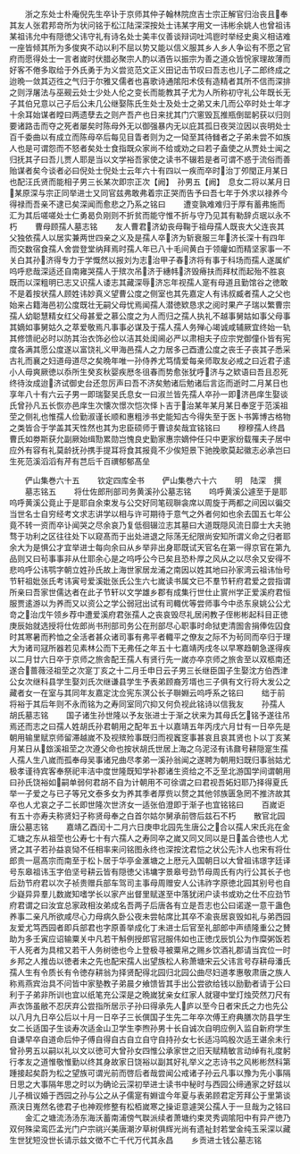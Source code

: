 <!-- { "loadSidebar": true } -->
　　浙之东处士朴庵倪先生卒讣于京师其仲子翰林院庶吉士宗正解官归治丧且奉其友人张君邦竒所为状问铭于松江陆深深按处士讳某字用文一讳彬余姚人也曾祖讳某祖讳允中有隠徳父讳守礼有诗名处士美丰仪善谈辩词吐鸿鬯时举经史奥义相诘难一座皆倾其所为多俊爽不动以利不屈以势又能以信义服其乡人乡人争讼有不愿之官府而愿得处士一言者嵗时伏腊必聚宗人酌以酒告以振宗为善之道众皆恱家理故薄而好客不倦多取给于外氏勇于为义尝览范文正义田记击节叹曰吾志也儿子二郎终成之迨晩一敛其迈徃之气归于尔雅又儒者也喜歌诗通隂阳术伎有造精者其所不信而深排之则浮屠法与巫觋云处士少处人伦之变长而能教其子尤为人所称初守礼公年既长无子其伯兄意以己子后公未几公继娶陈氏生处士及处士之弟又未几而公卒时处士年才十余耳始谋者瞠曰两遗孽去之则产吾产也日来扰其门穴窻毁瓦推瓶倒罂躬获以归则要诸路击而夺之死者屡矣时陈母外无以御强暴内无以庇其孤日夜哭泣因以丧明处士百千委曲以有成立而陈母卒后每见目眚者则为之一恸至其待雠者之子弟未尝不如族人也是可谓怨而不怒者矣处士食指既众家尚不给或劝之曰若子盍使之从贾处士闻之归抚其子曰吾儿贾人耶是当以文学裕吾家使之读书不辍若是者可谓不惑于流俗而善贻谋者矣今谈者必曰倪处士倪处士云年六十有四以一疾而卒时治丁夘閠正月某日也配汪氏贤而能相子男三长某次即宗正次【阙】　孙男五【阙】　息女二将以某月日某原深与宗正同举进士又同官兹弗敢弗着宗正哭而告予曰吾七年于外求以禄养今得禄而吾亲不逮已矣深闻而愈悲之乃系之铭曰
　　遭变孰难难归于厚有蓄弗施而汇为其后嗟嗟处士仁勇曷负刚则不折贫而能守惟不折与守乃见其有勒辞贞珉以永不朽
　　曹母顾孺人墓志铭
　　友人曹君济幼丧母鞠于祖母孺人既丧大父连丧其父独依孺人以居实兼两世四亲之义及是孺人卒济为斩衰服三年济长深十有四年而交数宿食孺人舍尝登堂纳拜焉时孺人年已八十毛间黄白于领癯如而精坚家事一不关白其孙济得专力于学慨然以报刘为志治甲子春济将有事于科场而孺人遂属纩呜呼悲哉深适还自南雍哭孺人于殡次吊济于繐帏济毁瘠扶而拜杖而起殆不胜哀既而以深粗明已志又识孺人诿志其藏深辱济忘年视孺人寔有母道且勤馆谷之徳敢不是着按状孺人顾姓讳妙真义望曹公度之侧室也其先嘉定人有讳叔臧者孺人之父也始来占籍海邑初公度既壮无嗣父母忧焉闻孺人潜徳欵恳求之阅时果产子瑞以繁曹宗孺人幼聪慧精女红父母甚爱之慕公度之为人而归之孺人执礼不越事舅姑如事父母事其嫡如事舅姑久之萃爱敬焉凡事事必谋及于孺人孺人务殚心竭诚咸辅厥宜终始一轨其修馈祀必时以防其治衣饰必俭以洁其处闺阃必严以肃相夫子应宗党御僮仆皆有宪度各满其愿公度遂以富饶礼义甲海邑孺人之力居多己酉遭公度之丧壬子丧其子悉采古礼而襄之妇道母道尽之矣晩年唯一孙侍养尤笃情爱每亲师取友必戒之曰近君子逺小人毋爽厥徳以忝所生癸亥秋婴疾厯冬徂春而势愈张犹呼济与之欵语曰吾且忍死终待汝成迨济试御史台还忽厉声曰吾不济矣勉诸后勉诸后言迄而逝时二月某日也享年八十有六云子男一即瑞娶吴氏息女一曰淑兰皆先孺人卒孙一即济邑庠生娶谈氏曾孙凡五长恢亦邑庠生次懐次憬次恺次怿卜吉于治某年某月某日奉窆于范溪祖茔之侧礼也惟孺人俭勤淑谨长顺和惠粗渉书史能知古今得失至于医卜书筭博古格物之类皆合于学盖其天性然也其为忠臣硕师于曹谅矣哉宜铭铭曰
　　穆穆孺人终昌曹氏如劵斯获允副厥始缉勚累勋岂愧良史勤家惠宗嫡仲任只中更家纷载罹夫子居中应外有容有礼莫龄抚孙携手提耳将食其报竟不少俟短景下驰挽歌莫起徽志必承岂曰生死范溪滔滔有芹有芑后千百禩郁郁髙垒











　　俨山集巻六十五
　　钦定四库全书
　　俨山集巻六十六
　　明　陆深　撰
　　墓志铭五
　　将仕佐郎刑部司务黄溪孙公墓志铭
　　呜呼黄溪公遽至于是耶呜呼黄溪公竟止于是耶自余束发与公交好同笔砚聨衾席以周旋于两都之间因以徧交当世名士自穷经考文求志讲学以相与许可期待于意气之外者何如也余去国五七年公竟不转一资而卒讣闻哭之尽余哀乃复低徊辍泣志其墓曰大道既隠风流日靡士大夫驰骛于功利之区往往处下以窥髙而于出处进退之际荡无纪限尚安知所谓义命之归者耶余大为是惧公才宜举进士每向余曰从乡举非出身耶既试天官名在第一得京官在第九品则又曰茍事事非从仕耶余心是之呜呼公今已矣且恐朴厚之风从之以尽余又安得不悲呜呼公讳鹗字朝立姓孙氏故上海世家居龙浦之南因以姓其地曰孙家湾云祖讳怡号节轩祖妣张氏考讳寅号爱溪妣张氏公生六七嵗读书属文已不羣节轩府君爱之尝指谓所亲曰吾家世儒达者在此子节轩以文学雄乡郡有成集行世仕止賔州学正爱溪府君恒服贾逺游以为养而又以资公之学公弱冠出试有司輙优等尝师事今中丞东泉姚公公尤竒之治戊午领乡荐中遭爱溪府君张孺人之丧哀毁尽礼居闲教子侄彬彬起科目正徳庚辰始就选授将仕佐郎尚书刑部司务公在刑部尽心职事时命狱吏清圄舎捐俸佐囚食时其寒暑而矜恤之全活者甚众诸司事有弗平者輙平之僚友之际不为茍同而卒归于理大为诸司冦所器若见素林公而下无弗任之年五十七嘉靖丙戌冬以早寒趋朝急遂得疾以二月廿六日卒于京师之旅舎配王孺人有贤行先一嵗亦卒京师之旅舎至以双柩南还遂合蔷薇泾祖茔之次寔丁亥之十二月壬申日云子男三长继臣国子生娶沈方伯西津公女次继科县学生娶刘氏次继谦县学生予表弟顾裔芳壻也三子俱有文行将大发公之藏者女一在室与其同年友嘉定沈佥宪东溟公长子聨婣云呜呼系之铭曰
　　绌于前将裕于其后年则不永而铭为之寿同室同穴抑又何负视此铭诗以信我友
　　孙孺人胡氏墓志铭
　　国子诸生孙世隆以予友张进士于渐之状来为其母氏乞铭予遂往吊焉还而志之曰孺人姓胡氏孙君朝用之配年五十以嘉靖五年丙戌六月廿有一日卒先是朝用输里赋京师留滞越嵗不及视殡殓事既归而视竁窆事甚哀且哀其贤也卜以丁亥某月某日从玈溪祖茔之次遵父命也按状胡氏世居上海之乌泥泾有讳鼐号耕隠寔生孺人孺人生八嵗而孤奉母吴事诸兄曲尽孝弟一溪孙翁闻之遂聘为朝用妇既归事翁姑尤极孝谨待宾客奉祭祀丰洁中度世隆既知学补郡诸生资给之不乏至北游国学间谓朝用曰孙氏饶裕如嗣单弱何君胡不自为计朝用不可徐谓之曰君视吾妬妇耶乃择得夏氏举一子爱之与已子等兄文泰多女为养其季者厚赀以赘之其他邻族匮急罔不推济故其卒也人尤哀之子二长即世隆次世济女一适张伯澄即于渐子也宜铭铭曰
　　百嵗讵有五十亦寿夫称贤妇子称贤母奉之白首尔姑尔舅承前啓后兹石不朽
　　散官北园唐公墓志铭
　　嘉靖乙酉闰十二月六日庚申北园先生唐公之合以孺人宋氏兆在金汇塘之东从祖茔也公寿七十有六孺人之寿同卒之嵗又同又同以是日盖合徳也人尤贤之其子若孙益哀恸不任相率来问铭图永终也深按沈君恺之状公先汴人也宋有将仕郎贵一扈髙宗而南至于松卜居于华亭金滙塘之上厯元入国朝日以大曾祖讳璟字廷译号东皋祖讳玉字伯坚号耕云皆有隠徳父讳墉字景皋号劲节母周氏有内行公其长子也后劲节府君以次子祯贵赠兵部车驾司主事母周赠安人公讳祚字原徳北园其别号也自少嶷异异羣儿数嵗知嗜学长以家产出督里赋遂至中落犹闭户读书或劝之仕不应劲节府君谓之曰汝宜总家政相汝弟成名吾两子后唐各有立是吾志也公曰诺遂一意干蛊色养事二亲凡所欲咸尽心力母病久卧公夜未尝帖席比其卒不渝丧居哀毁如礼与弟西园友爱尤笃西园者即兵部君也字原善举成化丁未进士后官至礼部郎中声绩隆重公之賛助为多壬寅应诏输粟关中凡若干斛例授郎官冠服伟如也正徳戊辰饥公为作糜粥饭若干人死者为具棺又若干人务树徳也今上登极寻被粟帛之赐乡饮酒礼郡请当宾位一时乡邦之人推齿以徳者未之先也配宋孺人出望族松人称萧塘宋云父讳言号存耕母潘氏孺人生有令质长有令徳存耕翁为择贤配得北园归北园公曲尽妇道孝惠敬肃唐之族人称焉燕宾治具不问皆中家塾教子弟晨夕飨馈皆其手出公尝欲给钱以励勤者请于公曰利于子弟非所训也宜以纸笔充公深是之晩嵗犹亲女红家人就寝中堂灯烛荧然刀尺有声衣饰虽敝不忍厌弃公尝指所居示子孙曰得承先人庐以至今日者宋氏之力也先公以八月九日卒公后以十月一日卒子三长僎国子生先二年卒次傅王府典膳次防县学生女二长适国子生谈寿次适金山卫学生李煦孙男十长自诚次自明应例入监自新府学生自谦早卒自道命后仲子傅自得自古自立自守自持孙女七长适冯鸣殷次适王谌余未行曾孙男五以嗣以礼以文以徳可大曾孙女四惟公承家世之旧天赋精敏言动绰有礼度躬行孝友之道惟敬惟勤以终其身故家日饶裕以副其好礼举义之志诗书之风彬彬然科第踵接起矣蔚为松之望族可谓光前而啓后者哉尝闻公戒诸子孙云凡事以豫为先小事隔日思之大事隔年思之时以为确论云深初举进士读书中秘时与西园公缔通家之好兹以儿子楫议婚于西园之孙与公之从子儒寔有婣谊今年夏与表弟顾君定芳拜公于里第谈燕浃日嵬然名徳君子也神观修整有松栢嵗寒之操讵意遽哭公孺人于一旦哉为之铭曰
　　金汇之塘流汤汤东海沃蓄南浦傍气聫派续者萧塘约束灵秀调隂阳中有异产徳乃双何殊梁鸾匹孟光门户宗祧兴美唐潮汐草树俱辉光尚有遗祉封若堂金纯玉采深以藏生世犹短没世长请示兹文徴不亡千代万代其永昌
　　乡贡进士钱公墓志铭
